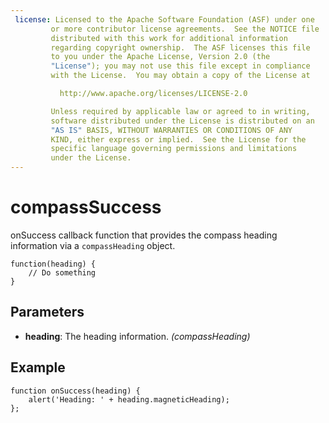```yaml
---
 license: Licensed to the Apache Software Foundation (ASF) under one
         or more contributor license agreements.  See the NOTICE file
         distributed with this work for additional information
         regarding copyright ownership.  The ASF licenses this file
         to you under the Apache License, Version 2.0 (the
         "License"); you may not use this file except in compliance
         with the License.  You may obtain a copy of the License at

           http://www.apache.org/licenses/LICENSE-2.0

         Unless required by applicable law or agreed to in writing,
         software distributed under the License is distributed on an
         "AS IS" BASIS, WITHOUT WARRANTIES OR CONDITIONS OF ANY
         KIND, either express or implied.  See the License for the
         specific language governing permissions and limitations
         under the License.
---
```


# compassSuccess

onSuccess callback function that provides the compass heading information via a `compassHeading` object.

    function(heading) {
        // Do something
    }

## Parameters

- __heading__: The heading information. _(compassHeading)_

## Example

    function onSuccess(heading) {
        alert('Heading: ' + heading.magneticHeading);
    };
